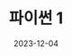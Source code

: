 ---
title: "파이썬 1"
excerpt: " Test"
categories:
  - pythone
tags:
  - 파이썬
  - shortcut
toc: true
toc_sticky: true

date: 2023-12-04
last_modified_at: 2023-12-04
---